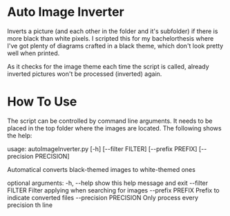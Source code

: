 # Auto Image Inverter

Inverts a picture (and each other in the folder and it's subfolder) if there is more black than white pixels. I scripted this for my bachelorthesis where I've got plenty of diagrams crafted in a black theme, which don't look pretty well when printed.

As it checks for the image theme each time the script is called, already inverted pictures won't be processed (inverted) again.


# How To Use

The script can be controlled by command line arguments. It needs to be placed in the top folder where the images are located.
The following shows the help:


usage: autoImageInverter.py [-h] [--filter FILTER] [--prefix PREFIX]
                            [--precision PRECISION]

Automatical converts black-themed images to white-themed ones

optional arguments:
  -h, --help            show this help message and exit
  --filter FILTER       Filter applying when searching for images
  --prefix PREFIX       Prefix to indicate converted files
  --precision PRECISION
                        Only process every precision th line